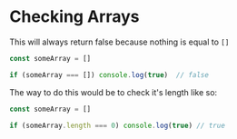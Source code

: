 # Checking Arrays

This will always return false because nothing is equal to `[]`

```js
const someArray = []

if (someArray === []) console.log(true)  // false
```

The way to do this would be to check it's length like so:

```js
const someArray = []

if (someArray.length === 0) console.log(true) // true
```